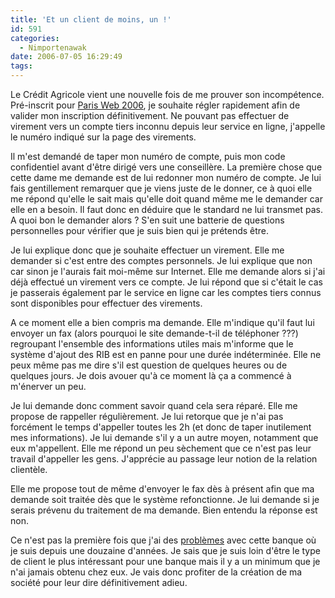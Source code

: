 ```yaml
---
title: 'Et un client de moins, un !'
id: 591
categories:
  - Nimportenawak
date: 2006-07-05 16:29:49
tags:
---
```


Le Crédit Agricole vient une nouvelle fois de me prouver son incompétence. Pré-inscrit pour [Paris Web 2006](http://www.parisweb2006.org/), je souhaite régler rapidement afin de valider mon inscription définitivement. Ne pouvant pas effectuer de virement vers un compte tiers inconnu depuis leur service en ligne, j'appelle le numéro indiqué sur la page des virements.

Il m'est demandé de taper mon numéro de compte, puis mon code confidentiel avant d'être dirigé vers une conseillère. La première chose que cette dame me demande est de lui redonner mon numéro de compte. Je lui fais gentillement remarquer que je viens juste de le donner, ce à quoi elle me répond qu'elle le sait mais qu'elle doit quand même me le demander car elle en a besoin. Il faut donc en déduire que le standard ne lui transmet pas. A quoi bon le demander alors&nbsp;? S'en suit une batterie de questions personnelles pour vérifier que je suis bien qui je prétends être.

Je lui explique donc que je souhaite effectuer un virement. Elle me demander si c'est entre des comptes personnels. Je lui explique que non car sinon je l'aurais fait moi-même sur Internet. Elle me demande alors si j'ai déjà effectué un virement vers ce compte. Je lui répond que si c'était le cas je passerais également par le service en ligne car les comptes tiers connus sont disponibles pour effectuer des virements.

A ce moment elle a bien compris ma demande. Elle m'indique qu'il faut lui envoyer un fax (alors pourquoi le site demande-t-il de téléphoner ???) regroupant l'ensemble des informations utiles mais m'informe que le système d'ajout des RIB est en panne pour une durée indéterminée. Elle ne peux même pas me dire s'il est question de quelques heures ou de quelques jours. Je dois avouer qu'à ce moment là ça a commencé à m'énerver un peu.

Je lui demande donc comment savoir quand cela sera réparé. Elle me propose de rappeller régulièrement. Je lui retorque que je n'ai pas forcément le temps d'appeller toutes les 2h (et donc de taper inutilement mes informations). Je lui demande s'il y a un autre moyen, notamment que eux m'appellent. Elle me répond un peu sèchement que ce n'est pas leur travail d'appeller les gens. J'apprécie au passage leur notion de la relation clientèle.

Elle me propose tout de même d'envoyer le fax dès à présent afin que ma demande soit traitée dès que le système refonctionne. Je lui demande si je serais prévenu du traitement de ma demande. Bien entendu la réponse est non.

Ce n'est pas la première fois que j'ai des [problèmes](/2005/02/08/342-le-credit-a-bricoles) avec cette banque où je suis depuis une douzaine d'années. Je sais que je suis loin d'être le type de client le plus intéressant pour une banque mais il y a un minimum que je n'ai jamais obtenu chez eux. Je vais donc profiter de la création de ma société pour leur dire définitivement adieu.